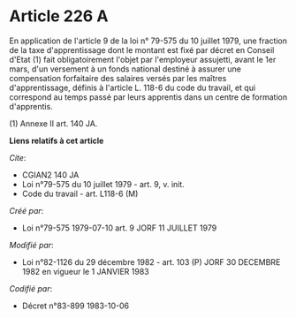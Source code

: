 # Article 226 A

En application de l'article 9 de la loi n° 79-575 du 10 juillet 1979, une fraction de la taxe d'apprentissage dont le montant
est fixé par décret en Conseil d'Etat (1) fait obligatoirement l'objet par l'employeur assujetti, avant le 1er mars, d'un
versement à un fonds national destiné à assurer une compensation forfaitaire des salaires versés par les maîtres
d'apprentissage, définis à l'article L. 118-6 du code du travail, et qui correspond au temps passé par leurs apprentis dans
un centre de formation d'apprentis.

(1) Annexe II art. 140 JA.

**Liens relatifs à cet article**

_Cite_:

  - CGIAN2 140 JA
  - Loi n°79-575 du 10 juillet 1979 - art. 9, v. init.
  - Code du travail - art. L118-6 (M)

_Créé par_:

  - Loi n°79-575 1979-07-10 art. 9 JORF 11 JUILLET 1979

_Modifié par_:

  - Loi n°82-1126 du 29 décembre 1982 - art. 103 (P) JORF 30 DECEMBRE 1982 en vigueur le 1 JANVIER 1983

_Codifié par_:

  - Décret n°83-899 1983-10-06
